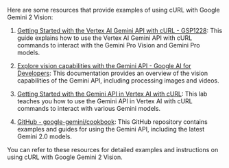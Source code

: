 Here are some resources that provide examples of using cURL with Google Gemini 2 Vision:

1. [Getting Started with the Vertex AI Gemini API with cURL - GSP1228](https://eplus.dev/getting-started-with-the-vertex-ai-gemini-api-with-curl-gsp1228): This guide explains how to use the Vertex AI Gemini API with cURL commands to interact with the Gemini Pro Vision and Gemini Pro models.

2. [Explore vision capabilities with the Gemini API - Google AI for Developers](https://ai.google.dev/gemini-api/docs/vision): This documentation provides an overview of the vision capabilities of the Gemini API, including processing images and videos.

3. [Getting Started with the Gemini API in Vertex AI with cURL](https://www.cloudskillsboost.google/paths/236/course_templates/978/labs/488164): This lab teaches you how to use the Gemini API in Vertex AI with cURL commands to interact with various Gemini models.

4. [GitHub - google-gemini/cookbook](https://github.com/google-gemini/cookbook): This GitHub repository contains examples and guides for using the Gemini API, including the latest Gemini 2.0 models.

You can refer to these resources for detailed examples and instructions on using cURL with Google Gemini 2 Vision.